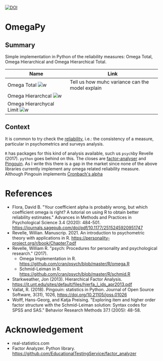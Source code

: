[![DOI](https://zenodo.org/badge/445846537.svg)](https://zenodo.org/badge/latestdoi/445846537)


# OmegaPy
## Summary
Simple implementation in Python of the reliability measures: Omega Total,
Omega Hierarchical and Omega Hierarchical Total.

| Name                                                                                  | Link                                                                                                                                                                | 
|---------------------------------------------------------------------------------------|---------------------------------------------------------------------------------------------------------------------------------------------------------------------|
| Omega Total    ![w](https://latex.codecogs.com/svg.latex?\omega_{t})                  | Tell us how muhc variance can the model explain                                                                                                                     |
| Omega Hierarchcal  ![w](https://latex.codecogs.com/svg.latex?\omega_{h})              ||
| Omega Hierarchycal Limit ![w](https://latex.codecogs.com/svg.latex?\omega_{h_{\infty}}) | |


## Context
It is common to try check the [reliability](https://en.wikipedia.org/wiki/Reliability_(statistics)), i.e.: the consistency of 
a measure, particular in psychometrics and surveys analysis. 

 `R` has packages for this kind of analysis available, such us `psych`by Revelle (2017). `python` goes behind on this.
The closes are [factor-analyser](https://github.com/EducationalTestingService/factor_analyzer) and [Pingouin](https://pingouin-stats.org/index.html).
As I write this there is a gap in the market since none of the above libraries currently implement any 
 omega related reliability measure. Although Pingouin implements [Cronbach's alpha](https://en.wikipedia.org/wiki/Cronbach%27s_alpha)

# References
* Flora, David B. "Your coefficient alpha is probably wrong, but which coefficient omega is right? A tutorial on using R to obtain better reliability estimates." Advances in Methods and Practices in Psychological Science 3.4 (2020): 484-501. https://journals.sagepub.com/doi/pdf/10.1177/2515245920951747 
* Revelle, Willian. Manuscrip. 2021. An introduction to psychometric theory with applications in R.
https://personality-project.org/r/book/Chapter7.pdf 
* Revelle, William R. "psych: Procedures for personality and psychological research." (2017). 
    * Omega Implementation in R. https://github.com/cran/psych/blob/master/R/omega.R
    * Schmid-Leiman in R. https://github.com/cran/psych/blob/master/R/schmid.R 
* Starkweather, Jon (2013). Hierarchical Factor Analysis. https://it.unt.edu/sites/default/files/hierfa_l_jds_apr2013.pdf
* Vallat, R. (2018). Pingouin: statistics in Python. Journal of Open Source Software, 3(31), 1026, https://doi.org/10.21105/joss.01026
* Wolff, Hans-Georg, and Katja Preising. "Exploring item and higher order factor structure with the Schmid-Leiman solution: Syntax codes for SPSS and SAS." Behavior Research Methods 37.1 (2005): 48-58.

# Acknowledgement
* real-statistics.com
* Factor Analyzer. Python library. https://github.com/EducationalTestingService/factor_analyzer 
